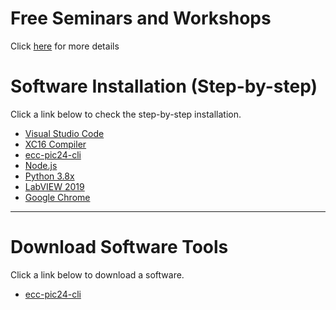 # Free Seminars and Workshops

Click [here](https://github.com/drsanti/shared/tree/master/2020/seminars/README.md) for more details



# Software Installation (Step-by-step)

Click a link below to check the step-by-step installation.

- [Visual Studio Code](2020/docs/vscode/install/README.md)
- [XC16 Compiler](2020/docs/xc16/install/README.md)
- [ecc-pic24-cli](2020/docs/pic24cli/install/README.md)
- [Node.js](2020/docs/nodejs/install/README.md)
- [Python 3.8x](2020/docs/python/install/README.md)
- [LabVIEW 2019](2020/docs/labview/install/README.md)
- [Google Chrome](2020/docs/chrome/install/README.md)

---

# Download Software Tools

Click a link below to download a software.

- [ecc-pic24-cli](https://github.com/drsanti/shared/blob/master/2020/tools/ecc-pic24-cli/ecc-pic24-cli.exe)
